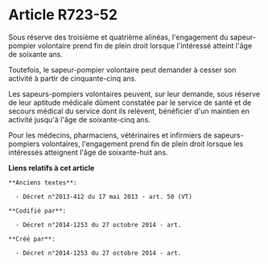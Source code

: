 # Article R723-52

Sous réserve des troisième et quatrième alinéas, l'engagement du sapeur-pompier volontaire prend fin de plein droit lorsque
l'intéressé atteint l'âge de soixante ans.

Toutefois, le sapeur-pompier volontaire peut demander à cesser son activité à partir de cinquante-cinq ans.

Les sapeurs-pompiers volontaires peuvent, sur leur demande, sous réserve de leur aptitude médicale dûment constatée par le
service de santé et de secours médical du service dont ils relèvent, bénéficier d'un maintien en activité jusqu'à l'âge de
soixante-cinq ans.

Pour les médecins, pharmaciens, vétérinaires et infirmiers de sapeurs-pompiers volontaires, l'engagement prend fin de plein
droit lorsque les intéressés atteignent l'âge de soixante-huit ans.

**Liens relatifs à cet article**

	**Anciens textes**:

	  - Décret n°2013-412 du 17 mai 2013 - art. 50 (VT)

	**Codifié par**:

	  - Décret n°2014-1253 du 27 octobre 2014 - art.

	**Créé par**:

	  - Décret n°2014-1253 du 27 octobre 2014 - art.
